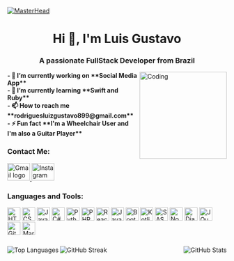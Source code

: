 [![MasterHead](https://media.giphy.com/media/l0HlItp1yrClcmmpG/giphy.gif)](https://gustavocassioli.github.io/Portfolio/Index.html)

<h1 align="center">Hi 👋, I'm Luis Gustavo</h1>
<h3 align="center">A passionate FullStack Developer from Brazil</h3>
<img align="right" alt="Coding" width="200" src="https://media.giphy.com/media/bGgsc5mWoryfgKBx1u/giphy.gif">

<p align="left">
    <strong>- 🔭 I’m currently working on **Social Media App**</strong><br>
    <strong>- 🌱 I’m currently learning **Swift and Ruby**</strong><br>
    <strong>- 📫 How to reach me **rodriguesluizgustavo899@gmail.com**</strong><br>
    <strong>- ⚡ Fun fact **I'm a Wheelchair User and I'm also a Guitar Player**</strong>
</p>

<h3 align="left">Contact Me:</h3>
<p align="left">
    <div align="left">
        <a href="mailto:rodriguesluizgustavo899@gmail.com">
            <img src="https://raw.githubusercontent.com/maurodesouza/profile-readme-generator/master/src/assets/icons/social/gmail/default.svg" width="52" height="40" alt="Gmail logo" />
        </a>
        <a href="https://www.instagram.com/_cassioligustax/" target="_blank">
            <img src="https://raw.githubusercontent.com/maurodesouza/profile-readme-generator/master/src/assets/icons/social/instagram/default.svg" width="52" height="40" alt="Instagram logo" />
        </a>
    </div>
</p>

<h3 align="left">Languages and Tools:</h3>
<div align="left">
    <img src="https://cdn.jsdelivr.net/gh/devicons/devicon/icons/html5/html5-plain.svg" height="30" alt="HTML5"  />
    <img src="https://cdn.jsdelivr.net/gh/devicons/devicon/icons/css3/css3-plain.svg" height="30" alt="CSS3"  />
    <img src="https://cdn.jsdelivr.net/gh/devicons/devicon/icons/javascript/javascript-plain.svg" height="30" alt="JavaScript"  />
    <img src="https://cdn.jsdelivr.net/gh/devicons/devicon/icons/csharp/csharp-plain.svg" height="30" alt="C#"  />
    <img src="https://cdn.jsdelivr.net/gh/devicons/devicon/icons/python/python-plain.svg" height="30" alt="Python"  />
    <img src="https://cdn.jsdelivr.net/gh/devicons/devicon/icons/php/php-plain.svg" height="30" alt="PHP"  />
    <img src="https://cdn.jsdelivr.net/gh/devicons/devicon/icons/react/react-original.svg" height="30" alt="React"  />
    <img src="https://cdn.jsdelivr.net/gh/devicons/devicon/icons/java/java-plain.svg" height="30" alt="Java"  />
    <img src="https://cdn.jsdelivr.net/gh/devicons/devicon/icons/bootstrap/bootstrap-original.svg" height="30" alt="Bootstrap"  />
    <img src="https://cdn.jsdelivr.net/gh/devicons/devicon/icons/kotlin/kotlin-original.svg" height="30" alt="Kotlin"  />
    <img src="https://cdn.jsdelivr.net/gh/devicons/devicon/icons/sass/sass-original.svg" height="30" alt="SASS"  />
    <img src="https://cdn.jsdelivr.net/gh/devicons/devicon/icons/nodejs/nodejs-original-wordmark.svg" height="30" alt="NodeJS"  />
    <img src="https://cdn.jsdelivr.net/gh/devicons/devicon/icons/django/django-plain.svg" height="30" alt="Django"  />
    <img src="https://cdn.jsdelivr.net/gh/devicons/devicon/icons/jquery/jquery-plain.svg" height="30" alt="JQuery"  />
    <img src="https://cdn.jsdelivr.net/gh/devicons/devicon/icons/git/git-plain.svg" height="30" alt="Git"  />
    <img src="https://cdn.jsdelivr.net/gh/devicons/devicon/icons/markdown/markdown-original.svg" height="30" alt="Markdown"  />
</div>

###

<p align="left">
    <img align="left" src="https://github-readme-stats.vercel.app/api/top-langs?username=gustavocassioli&show_icons=true&locale=en&layout=compact&theme=tokyonight" alt="Top Languages" />
</p>

<p align="right">
    <img align="right" src="https://github-readme-stats.vercel.app/api?username=gustavocassioli&show_icons=true&locale=en&theme=tokyonight" alt="GitHub Stats" />
</p>

<p align="left">
    <img align="left" src="https://github-readme-streak-stats.herokuapp.com/?user=gustavocassioli&&theme=tokyonight" alt="GitHub Streak" />
</p>
